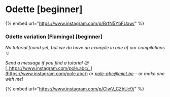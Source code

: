 # Odette \[beginner]

{% embed url="https://www.instagram.com/p/BrfN5YbFUxw/" %}

### Odette variation (Flamingo) \[beginner]

_No tutorial found yet, but we do have an example in one of our compilations ☺️_

_Send a message if you find a tutorial 😍_ [_https://www.instagram.com/pole.abc/_](https://www.instagram.com/pole.abc/) _or_ [_pole-abc@miet.be_](mailto:pole-abc@miet.be) _– or make one with me!_&#x20;

{% embed url="https://www.instagram.com/p/CIwV_CZhUc9/" %}
